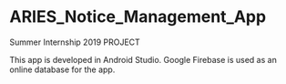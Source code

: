 # ARIES_Notice_Management_App
Summer Internship 2019 PROJECT

This app is developed in Android Studio. 
Google Firebase is used as an online database for the app.


